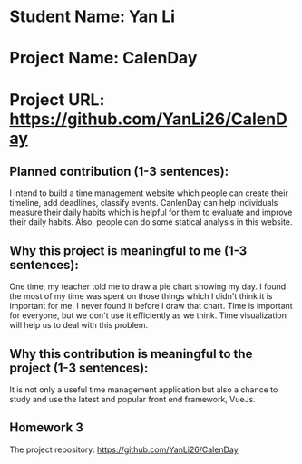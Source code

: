 
# Student Name: Yan Li
# Project Name: CalenDay
# Project URL: https://github.com/YanLi26/CalenDay

## Planned contribution (1-3 sentences):

I intend to build a time management website which people can create their timeline, add deadlines, classify events. CanlenDay can help individuals measure their daily habits which is helpful for them to evaluate and improve their daily habits. Also, people can do some statical analysis in this website.

## Why this project is meaningful to me (1-3 sentences):

One time, my teacher told me to draw a pie chart showing my day. I found the most of my time was spent on those things which I didn't think it is important for me. I never found it before I draw that chart. Time is important for everyone, but we don't use it efficiently as we think. Time visualization will help us to deal with this problem.

## Why this contribution is meaningful to the project (1-3 sentences):

It is not only a useful time management application but also a chance to study and use the latest and popular front end framework, VueJs.

## Homework 3

The project repository: https://github.com/YanLi26/CalenDay
